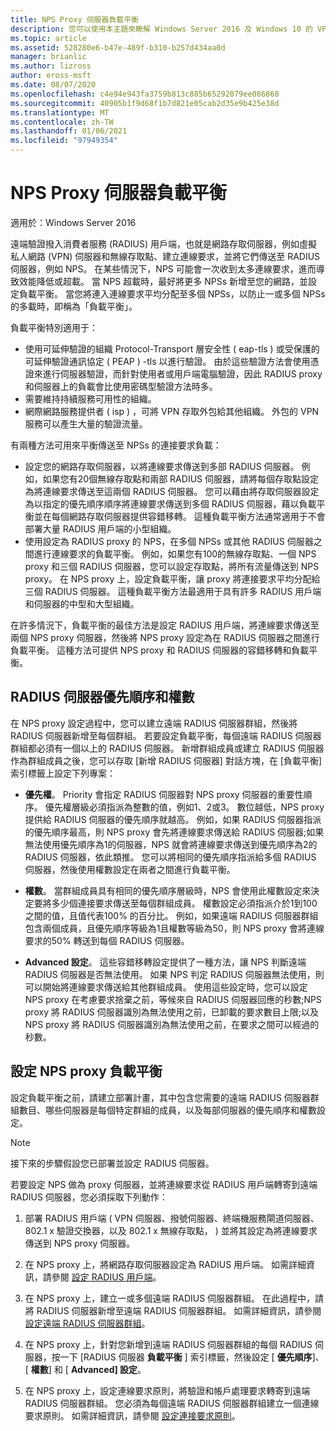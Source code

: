 ```yaml
---
title: NPS Proxy 伺服器負載平衡
description: 您可以使用本主題來瞭解 Windows Server 2016 及 Windows 10 的 VPN 功能和功能。
ms.topic: article
ms.assetid: 528280e6-b47e-489f-b310-b257d434aa0d
manager: brianlic
ms.author: lizross
author: eross-msft
ms.date: 08/07/2020
ms.openlocfilehash: c4e94e943fa3759b813c885b65292079ee086868
ms.sourcegitcommit: 40905b1f9d68f1b7d821e05cab2d35e9b425e38d
ms.translationtype: MT
ms.contentlocale: zh-TW
ms.lasthandoff: 01/06/2021
ms.locfileid: "97949354"
---
```

# <a name="nps-proxy-server-load-balancing"></a>NPS Proxy 伺服器負載平衡

適用於：Windows Server 2016

遠端驗證撥入消費者服務 (RADIUS) 用戶端，也就是網路存取伺服器，例如虛擬私人網路 (VPN) 伺服器和無線存取點、建立連線要求，並將它們傳送至 RADIUS 伺服器，例如 NPS。 在某些情況下，NPS 可能會一次收到太多連線要求，進而導致效能降低或超載。 當 NPS 超載時，最好將更多 NPSs 新增至您的網路，並設定負載平衡。 當您將連入連線要求平均分配至多個 NPSs，以防止一或多個 NPSs 的多載時，即稱為「負載平衡」。

負載平衡特別適用于：

- 使用可延伸驗證的組織 Protocol-Transport 層安全性 \( eap-tls \) 或受保護的可延伸驗證通訊協定 \( PEAP \) -tls 以進行驗證。 由於這些驗證方法會使用憑證來進行伺服器驗證，而針對使用者或用戶端電腦驗證，因此 RADIUS proxy 和伺服器上的負載會比使用密碼型驗證方法時多。
- 需要維持持續服務可用性的組織。
- 網際網路服務提供者 \( isp \) ，可將 VPN 存取外包給其他組織。 外包的 VPN 服務可以產生大量的驗證流量。

有兩種方法可用來平衡傳送至 NPSs 的連接要求負載：

- 設定您的網路存取伺服器，以將連線要求傳送到多部 RADIUS 伺服器。 例如，如果您有20個無線存取點和兩部 RADIUS 伺服器，請將每個存取點設定為將連線要求傳送至這兩個 RADIUS 伺服器。 您可以藉由將存取伺服器設定為以指定的優先順序順序將連線要求傳送到多個 RADIUS 伺服器，藉以負載平衡並在每個網路存取伺服器提供容錯移轉。 這種負載平衡方法通常適用于不會部署大量 RADIUS 用戶端的小型組織。
- 使用設定為 RADIUS proxy 的 NPS，在多個 NPSs 或其他 RADIUS 伺服器之間進行連線要求的負載平衡。 例如，如果您有100的無線存取點、一個 NPS proxy 和三個 RADIUS 伺服器，您可以設定存取點，將所有流量傳送到 NPS proxy。 在 NPS proxy 上，設定負載平衡，讓 proxy 將連接要求平均分配給三個 RADIUS 伺服器。 這種負載平衡方法最適用于具有許多 RADIUS 用戶端和伺服器的中型和大型組織。

在許多情況下，負載平衡的最佳方法是設定 RADIUS 用戶端，將連線要求傳送至兩個 NPS proxy 伺服器，然後將 NPS proxy 設定為在 RADIUS 伺服器之間進行負載平衡。 這種方法可提供 NPS proxy 和 RADIUS 伺服器的容錯移轉和負載平衡。

## <a name="radius-server-priority-and-weight"></a>RADIUS 伺服器優先順序和權數

在 NPS proxy 設定過程中，您可以建立遠端 RADIUS 伺服器群組，然後將 RADIUS 伺服器新增至每個群組。 若要設定負載平衡，每個遠端 RADIUS 伺服器群組都必須有一個以上的 RADIUS 伺服器。 新增群組成員或建立 RADIUS 伺服器作為群組成員之後，您可以存取 [新增 RADIUS 伺服器] 對話方塊，在 [負載平衡] 索引標籤上設定下列專案：

- **優先權**。 Priority 會指定 RADIUS 伺服器對 NPS proxy 伺服器的重要性順序。 優先權層級必須指派為整數的值，例如1、2或3。 數位越低，NPS proxy 提供給 RADIUS 伺服器的優先順序就越高。 例如，如果 RADIUS 伺服器指派的優先順序最高，則 NPS proxy 會先將連線要求傳送給 RADIUS 伺服器;如果無法使用優先順序為1的伺服器，NPS 就會將連線要求傳送到優先順序為2的 RADIUS 伺服器，依此類推。 您可以將相同的優先順序指派給多個 RADIUS 伺服器，然後使用權數設定在兩者之間進行負載平衡。

- **權數**。 當群組成員具有相同的優先順序層級時，NPS 會使用此權數設定來決定要將多少個連接要求傳送至每個群組成員。 權數設定必須指派介於1到100之間的值，且值代表100% 的百分比。 例如，如果遠端 RADIUS 伺服器群組包含兩個成員，且優先順序等級為1且權數等級為50，則 NPS proxy 會將連線要求的50% 轉送到每個 RADIUS 伺服器。

- **Advanced 設定**。 這些容錯移轉設定提供了一種方法，讓 NPS 判斷遠端 RADIUS 伺服器是否無法使用。 如果 NPS 判定 RADIUS 伺服器無法使用，則可以開始將連線要求傳送給其他群組成員。 使用這些設定時，您可以設定 NPS proxy 在考慮要求捨棄之前，等候來自 RADIUS 伺服器回應的秒數;NPS proxy 將 RADIUS 伺服器識別為無法使用之前，已卸載的要求數目上限;以及 NPS proxy 將 RADIUS 伺服器識別為無法使用之前，在要求之間可以經過的秒數。

## <a name="configure-nps-proxy-load-balancing"></a>設定 NPS proxy 負載平衡

設定負載平衡之前，請建立部署計畫，其中包含您需要的遠端 RADIUS 伺服器群組數目、哪些伺服器是每個特定群組的成員，以及每部伺服器的優先順序和權數設定。

>[!NOTE]
>接下來的步驟假設您已部署並設定 RADIUS 伺服器。

若要設定 NPS 做為 proxy 伺服器，並將連線要求從 RADIUS 用戶端轉寄到遠端 RADIUS 伺服器，您必須採取下列動作：

1. 部署 RADIUS 用戶端 \( VPN 伺服器、撥號伺服器、終端機服務閘道伺服器、802.1 x 驗證交換器，以及 802.1 x 無線存取點， \) 並將其設定為將連線要求傳送到 NPS proxy 伺服器。

2. 在 NPS proxy 上，將網路存取伺服器設定為 RADIUS 用戶端。 如需詳細資訊，請參閱 [設定 RADIUS 用戶端](./nps-radius-clients-configure.md)。

3. 在 NPS proxy 上，建立一或多個遠端 RADIUS 伺服器群組。 在此過程中，請將 RADIUS 伺服器新增至遠端 RADIUS 伺服器群組。 如需詳細資訊，請參閱 [設定遠端 RADIUS 伺服器群組](./nps-crp-rrsg-configure.md)。

4. 在 NPS proxy 上，針對您新增到遠端 RADIUS 伺服器群組的每個 RADIUS 伺服器，按一下 [RADIUS 伺服器 **負載平衡** ] 索引標籤，然後設定 [ **優先順序**]、[ **權數**] 和 [ **Advanced] 設定**。

5. 在 NPS proxy 上，設定連線要求原則，將驗證和帳戶處理要求轉寄到遠端 RADIUS 伺服器群組。 您必須為每個遠端 RADIUS 伺服器群組建立一個連線要求原則。 如需詳細資訊，請參閱 [設定連接要求原則](./nps-crp-configure.md)。